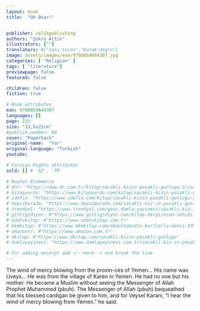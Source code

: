 ```yaml
---
layout: book
title:  "Oh Dear!"


publisher: celikpublishing
authors: "Şükrü Altın"
illustrators: [""]
translators: #["naci-turan","burak-dogru"]
image: assets/images/ean/9786059844307.jpg
categories: [ "Religion" ]
tags: [ "literature"]
previewpage: false
featured: false

children: false
fiction: true

# Book attributes
ean: 9786059844307
languages: []
page: 232
size: "13,5x21cm"
#publish-number: 60
cover: "Paperback"
original-name:  "Yar"
original-language: "Turkish"
youtube:

# Foreign Rights attributes
sold: [] # 'AZ', 'TR'

# Buyout Ecommerce
# dnr: "https://www.dr.com.tr/kitap/sacakli-kizin-pasakli-gunlugu-2/cocuk-ve-genclik/genclik-10-yas/roman-oyku/urunno=0001893059001"
# kitapyurdu: "https://www.kitapyurdu.com/kitap/sacakli-kizin-pasakli-gunlugu-2-/560122.html&filter_name=Sa%C3%A7akl%C4%B1+K%C4%B1z%27%C4%B1n+Pasakl%C4%B1+G%C3%BCnl%C3%BC%C4%9F%C3%BC+2"
# idefix: "https://www.idefix.com/kitap/sacakli-kizin-pasakli-gunlugu-2/cocuk-ve-genclik/genclik-10-yas/roman-oyku/urunno=0001893059001"
# hepsiburada: "https://www.hepsiburada.com/sacakli-kiz-in-pasakli-gunlugu-2-damla-yayinevi-p-HBV000012ER86"
# trendyol: "https://www.trendyol.com/genc-damla-yayinevi/sacakli-kiz-in-pasakli-gunlugu-2-p-54825777"
# gittigidiyor: #"https://www.gittigidiyor.com/kitap-dergi/ezan-sehidi-adnan-menderes_pdp_732728793"
# odatvkitap: #"https://www.odatvkitap.com.tr"
# bkmkitap: #"https://www.bkmkitap.com/abdulhamidin-kurtlarla-dansi-578226"
# amazontr: #"https://www.amazon.com.tr"
# dkitap: #"https://www.dkitap.com/sacakli-kizin-pasakli-gunlugu"
# damlayayinevi: "https://www.damlayayinevi.com.tr/sacakli-kiz-in-pasakli-gunlugu-2-bu-iste-bi-terslik-var"

# For adding excerpt add <!--more--> and break the line
---
```

The wind of mercy blowing from the provin-ces of
Yemen...
His name was Uveys... He was from the village
of Karen in Yemen. He had no one but his mother.
He became a Muslim without seeing the Messenger of Allah Prophet Muhammed (pbuh).
The Messenger of Allah (pbuh) bequeathed that
his blessed cardigan be given to him, and for Veysel Karani, “I hear the wind of mercy blowing from
Yemen.” he said.
<!--more--> 

